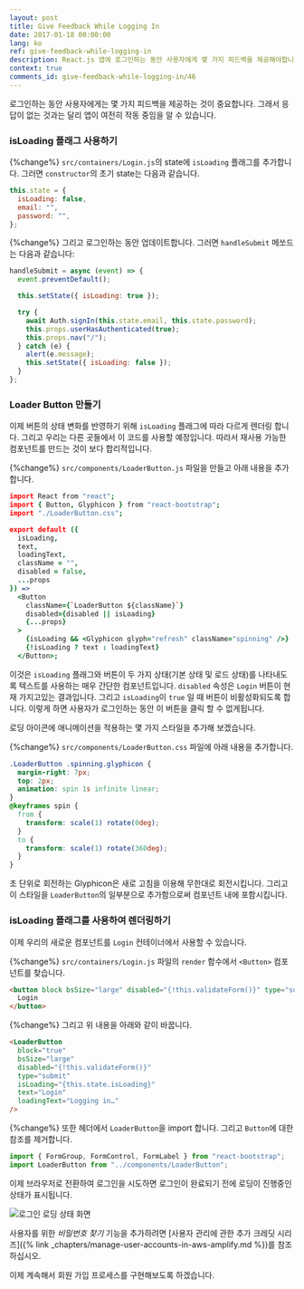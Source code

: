 ```yaml
---
layout: post
title: Give Feedback While Logging In
date: 2017-01-18 00:00:00
lang: ko
ref: give-feedback-while-logging-in
description: React.js 앱에 로그인하는 동안 사용자에게 몇 가지 피드백을 제공해야합니다. 이렇게하려면 React-Bootstrap Button 구성 요소 내에서 Glyphicon 새로 고침 아이콘을 움직이는 컴포넌트를 만듭니다. 로그인 호출이 진행되는 동안 애니메이션을 수행합니다.
context: true
comments_id: give-feedback-while-logging-in/46
---
```


로그인하는 동안 사용자에게는 몇 가지 피드백을 제공하는 것이 중요합니다. 그래서 응답이 없는 것과는 달리 앱이 여전히 작동 중임을 알 수 있습니다.

### isLoading 플래그 사용하기

{%change%} `src/containers/Login.js`의 state에 `isLoading` 플래그를 추가합니다. 그러면 `constructor`의 초기 state는 다음과 같습니다.

```js
this.state = {
  isLoading: false,
  email: "",
  password: "",
};
```

{%change%} 그리고 로그인하는 동안 업데이트합니다. 그러면 `handleSubmit` 메쏘드는 다음과 같습니다:

```js
handleSubmit = async (event) => {
  event.preventDefault();

  this.setState({ isLoading: true });

  try {
    await Auth.signIn(this.state.email, this.state.password);
    this.props.userHasAuthenticated(true);
    this.props.nav("/");
  } catch (e) {
    alert(e.message);
    this.setState({ isLoading: false });
  }
};
```

### Loader Button 만들기

이제 버튼의 상태 변화를 반영하기 위해 `isLoading` 플래그에 따라 다르게 렌더링 합니다. 그리고 우리는 다른 곳들에서 이 코드를 사용할 예정입니다. 따라서 재사용 가능한 컴포넌트를 만드는 것이 보다 합리적입니다.

{%change%} `src/components/LoaderButton.js` 파일을 만들고 아래 내용을 추가합니다.

```coffee
import React from "react";
import { Button, Glyphicon } from "react-bootstrap";
import "./LoaderButton.css";

export default ({
  isLoading,
  text,
  loadingText,
  className = "",
  disabled = false,
  ...props
}) =>
  <Button
    className={`LoaderButton ${className}`}
    disabled={disabled || isLoading}
    {...props}
  >
    {isLoading && <Glyphicon glyph="refresh" className="spinning" />}
    {!isLoading ? text : loadingText}
  </Button>;
```

이것은 `isLoading` 플래그와 버튼이 두 가지 상태(기본 상태 및 로드 상태)를 나타내도록 텍스트를 사용하는 매우 간단한 컴포넌트입니다. `disabled` 속성은 `Login` 버튼이 현재 가지고있는 결과입니다. 그리고 `isLoading`이 `true` 일 때 버튼이 비활성화되도록 합니다. 이렇게 하면 사용자가 로그인하는 동안 이 버튼을 클릭 할 수 없게됩니다.

로딩 아이콘에 애니메이션을 적용하는 몇 가지 스타일을 추가해 보겠습니다.

{%change%} `src/components/LoaderButton.css` 파일에 아래 내용을 추가합니다.

```css
.LoaderButton .spinning.glyphicon {
  margin-right: 7px;
  top: 2px;
  animation: spin 1s infinite linear;
}
@keyframes spin {
  from {
    transform: scale(1) rotate(0deg);
  }
  to {
    transform: scale(1) rotate(360deg);
  }
}
```

초 단위로 회전하는 Glyphicon은 새로 고침을 이용해 무한대로 회전시킵니다. 그리고 이 스타일을 `LoaderButton`의 일부분으로 추가함으로써 컴포넌트 내에 포함시킵니다.

### isLoading 플래그를 사용하여 렌더링하기

이제 우리의 새로운 컴포넌트를 `Login` 컨테이너에서 사용할 수 있습니다.

{%change%} `src/containers/Login.js` 파일의 `render` 함수에서 `<Button>` 컴포넌트를 찾습니다.

```html
<button block bsSize="large" disabled="{!this.validateForm()}" type="submit">
  Login
</button>
```

{%change%} 그리고 위 내용을 아래와 같이 바꿉니다.

```html
<LoaderButton
  block="true"
  bsSize="large"
  disabled="{!this.validateForm()}"
  type="submit"
  isLoading="{this.state.isLoading}"
  text="Login"
  loadingText="Logging in…"
/>
```

{%change%} 또한 헤더에서 `LoaderButton`을 import 합니다. 그리고 `Button`에 대한 참조를 제거합니다.

```js
import { FormGroup, FormControl, FormLabel } from "react-bootstrap";
import LoaderButton from "../components/LoaderButton";
```

이제 브라우저로 전환하여 로그인을 시도하면 로그인이 완료되기 전에 로딩이 진행중인 상태가 표시됩니다.

![로그인 로딩 상태 화면](/assets/login-loading-state.png)

사용자를 위한 _비밀번호 찾기_ 기능을 추가하려면 [사용자 관리에 관한 추가 크레딧 시리즈]({% link _chapters/manage-user-accounts-in-aws-amplify.md %})를 참조하십시오.

이제 계속해서 회원 가입 프로세스를 구현해보도록 하겠습니다.
